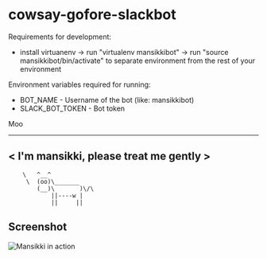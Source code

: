 # cowsay-gofore-slackbot

Requirements for development:

- install virtuanenv
-> run "virtualenv mansikkibot"
-> run "source mansikkibot/bin/activate" to separate environment from the rest of your environment


Environment variables required for running:

- BOT_NAME - Username of the bot (like: mansikkibot)
- SLACK_BOT_TOKEN - Bot token

Moo
 ______________________________________
< I'm mansikki, please treat me gently >
 --------------------------------------
        \   ^__^
         \  (oo)\_______
            (__)\       )\/\
                ||----w |
                ||     ||

## Screenshot
![Mansikki in action](https://vrpl.github.io/images/mansikkibot-screenshot.png)
